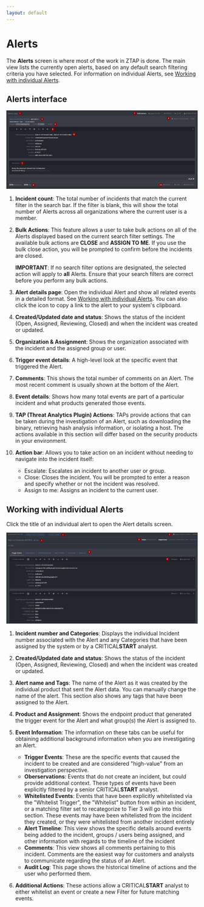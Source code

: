 ```yaml
---
layout: default
---
```


# Alerts

<!--- Adapted from ZTAP UI Overview on Confluence -->

The **Alerts** screen is where most of the work in ZTAP is done. The main view lists the currently open alerts, based on any default search filtering criteria you have selected. For information on individual Alerts, see [Working with individual Alerts](#working-with-individual-alerts).

## Alerts interface
![Alerts main screen](https://github.com/w-hudson/document_dev/blob/master/media/Alerts_1.png)

1. **Incident count**: The total number of incidents that match the current filter in the search bar. If the filter is blank, this will show the total number of Alerts across all organizations where the current user is a member.
2. **Bulk Actions**: This feature allows a user to take bulk actions on all of the Alerts displayed based on the current search filter settings. The available bulk actions are **CLOSE** and **ASSIGN TO ME**. If you use the bulk close action, you will be prompted to confirm before the incidents are closed.

   **IMPORTANT**: If no search filter options are designated, the selected action will apply to **all** Alerts. Ensure that your search filters are correct before you perform any bulk actions.
   
3. **Alert details page**: Open the individual Alert and show all related events in a detailed format. See [Working with individual Alerts](#working-with-individual-alerts). You can also click the icon to copy a link to the alert to your system's clipboard.
4. **Created/Updated date and status**: Shows the status of the incident (Open, Assigned, Reviewing, Closed) and when the incident was created or updated.
5. **Organization & Assignment**: Shows the organization associated with the incident and the assigned group or user.
6. **Trigger event details**: A high-level look at the specific event that triggered the Alert.
7. **Comments**: This shows the total number of comments on an Alert. The most recent comment is usually shown at the bottom of the Alert.  
8. **Event details**: Shows how many total events are part of a particular incident and what products generated those events.
9. **TAP (Threat Analytics Plugin) Actions**: TAPs provide actions that can be taken during the investigation of an Alert, such as downloading the binary, retrieving hash analysis information, or isolating a host. The actions available in this section will differ based on the security products in your environment.
10. **Action bar**: Allows you to take action on an incident without needing to navigate into the incident itself: 
    - Escalate: Escalates an incident to another user or group.
    - Close: Closes the incident. You will be prompted to enter a reason and specify whether or not the incident was resolved. 
    - Assign to me: Assigns an incident to the current user.

## Working with individual Alerts
Click the title of an individual alert to open the Alert details screen.   

![Alert_Details](https://github.com/w-hudson/document_dev/blob/master/media/Alert_Detail_1.png)

1. **Incident number and Categories**: Displays the individual Incident number associated with the Alert and any Categories that have been assigned by the system or by a CRITICAL**START** analyst.
2. **Created/Updated date and status**: Shows the status of the incident (Open, Assigned, Reviewing, Closed) and when the incident was created or updated.
3. **Alert name and Tags**: The name of the Alert as it was created by the individual product that sent the Alert data. You can  manually change the name of the alert. This section also shows any tags that have been assigned to the Alert. 
4. **Product and Assignment**: Shows the endpoint product that generated the trigger event for the Alert and what group(s) the Alert is assigned to.
5. **Event Information**: The information on these tabs can be useful for obtaining additional background information when you are investigating an Alert.
   
   - **Trigger Events**: These are the specific events that caused the incident to be created and are considered "high-value" from an investigation perspective.
   - **Oberservations**: Events that do not create an incident, but could provide additional context. These types of events have been explicitly filtered by a senior CRITICAL**START** analyst.
   - **Whitelisted Events**: Events that have been explicitly whitelisted via the "Whitelist Trigger", the "Whitelist" button from within an incident, or a matching filter set to recategorize to Tier 3 will go into this section. These events may have been whitelisted from the incident they created, or they were whitelisted from another incident entirely
   - **Alert Timeline**: This view shows the specific details around events being added to the incident, groups / users being assigned, and other information with regards to the timeline of the incident
   - **Comments**: This view shows all comments pertaining to this incident. Comments are the easiest way for customers and analysts to communicate regarding the status of an Alert.
   - **Audit Log**: This page shows the historical timeline of actions and the user who performed them.
   
6. **Additional Actions**: These actions allow a CRITICAL**START** analyst to either whitelist an event or create a new Filter for future matching events.
